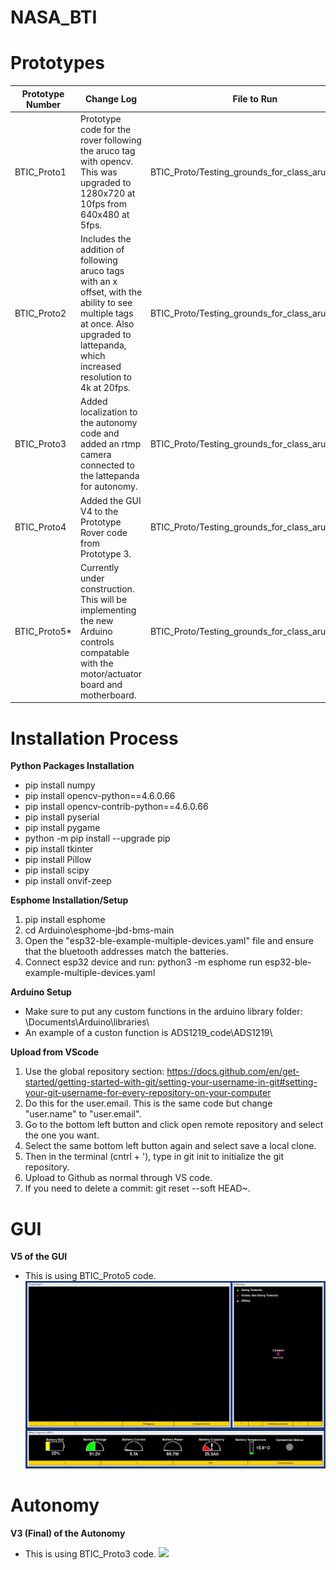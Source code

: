 # NASA_BTI

# Prototypes
| Prototype Number  | Change Log | File to Run |
| ------------- | ------------- |--------------|
| BTIC_Proto1   | Prototype code for the rover following the aruco tag with opencv. This was upgraded to 1280x720 at 10fps from 640x480 at 5fps.  | BTIC_Proto/Testing_grounds_for_class_aruco.py |
| BTIC_Proto2   | Includes the addition of following aruco tags with an x offset, with the ability to see multiple tags at once. Also upgraded to lattepanda, which increased resolution to 4k at 20fps.  | BTIC_Proto/Testing_grounds_for_class_arucoV2.py | 
| BTIC_Proto3   | Added localization to the autonomy code and added an rtmp camera connected to the lattepanda for autonomy. | BTIC_Proto/Testing_grounds_for_class_arucoV3.py | 
| BTIC_Proto4   | Added the GUI V4 to the Prototype Rover code from Prototype 3. | BTIC_Proto/Testing_grounds_for_class_arucoV4.py | 
| BTIC_Proto5*  | Currently under construction. This will be implementing the new Arduino controls compatable with the motor/actuator board and motherboard. | BTIC_Proto/Testing_grounds_for_class_arucoV5.py
# Installation Process
**Python Packages Installation**
* pip install numpy
* pip install opencv-python==4.6.0.66
* pip install opencv-contrib-python==4.6.0.66
* pip install pyserial
* pip install pygame
* python -m pip install --upgrade pip
* pip install tkinter
* pip install Pillow
* pip install scipy
* pip install onvif-zeep

**Esphome Installation/Setup**
1. pip install esphome
2. cd Arduino\esphome-jbd-bms-main
3. Open the "esp32-ble-example-multiple-devices.yaml" file and ensure that the bluetooth addresses match the batteries.
4. Connect esp32 device and run: python3 -m esphome run esp32-ble-example-multiple-devices.yaml

**Arduino Setup**
* Make sure to put any custom functions in the arduino library folder: \Documents\Arduino\libraries\
* An example of a custon function is ADS1219_code\ADS1219\

**Upload from VScode**
1. Use the global repository section: https://docs.github.com/en/get-started/getting-started-with-git/setting-your-username-in-git#setting-your-git-username-for-every-repository-on-your-computer
2. Do this for the user.email. This is the same code but change "user.name" to "user.email".
3. Go to the bottom left button and click open remote repository and select the one you want.
4. Select the same bottom left button again and select save a local clone.
5. Then in the terminal (cntrl + '), type in git init to initialize the git repository.
6. Upload to Github as normal through VS code.
7. If you need to delete a commit: git reset --soft HEAD~.

# GUI
**V5 of the GUI**
* This is using BTIC_Proto5 code.\
![alt text](https://github.com/TjadenWright/NASA_BTI/blob/main/Media/GUI_V5.png "GUI V5")

# Autonomy
**V3 (Final) of the Autonomy**
* This is using BTIC_Proto3 code.
![](https://github.com/TjadenWright/NASA_BTI/blob/main/Media/Autonomy_Localization_Video.gif)

